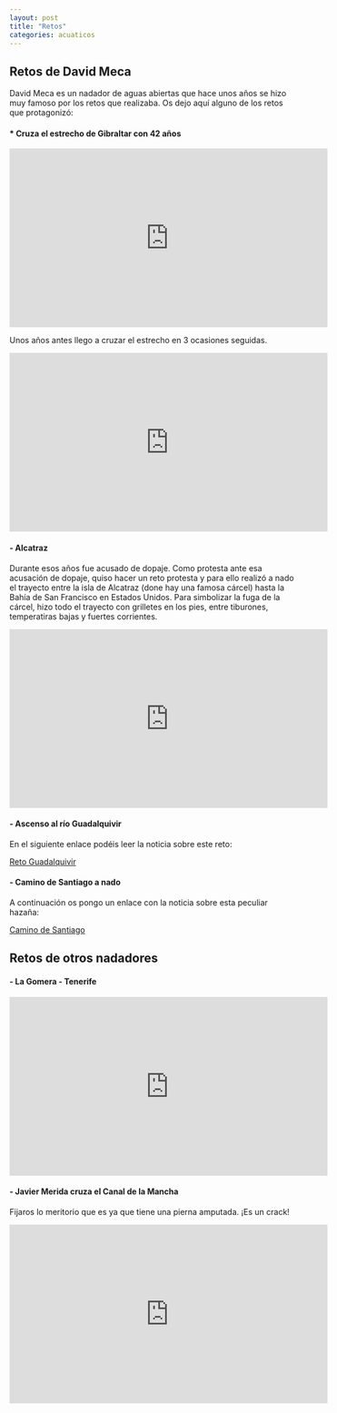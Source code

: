 ```yaml
---
layout: post
title: "Retos"
categories: acuaticos
---
```


## Retos de David Meca

David Meca es un nadador de aguas abiertas que hace unos años se hizo muy famoso por los retos que realizaba. Os dejo aquí alguno de los retos que protagonizó:

#### * Cruza el estrecho de Gibraltar con 42 años

<iframe width="560" height="315" src="https://www.youtube.com/embed/MQ10zUg6vVg" frameborder="0" allow="accelerometer; autoplay; clipboard-write; encrypted-media; gyroscope; picture-in-picture" allowfullscreen></iframe>

Unos años antes llego a cruzar el estrecho en 3 ocasiones seguidas.

<iframe width="560" height="315" src="https://www.youtube.com/embed/bcTR4hf83VI" frameborder="0" allow="accelerometer; autoplay; clipboard-write; encrypted-media; gyroscope; picture-in-picture" allowfullscreen></iframe>

#### - Alcatraz

Durante esos años fue acusado de dopaje. Como protesta ante esa acusación de dopaje, quiso hacer un reto protesta y para ello realizó a nado el trayecto entre la isla de Alcatraz (done hay una famosa cárcel) hasta la Bahía de San Francisco en Estados Unidos. Para simbolizar la fuga de la cárcel, hizo todo el trayecto con grilletes en los pies, entre tiburones, temperatiras bajas y fuertes corrientes.

<iframe width="560" height="315" src="https://www.youtube.com/embed/BoRMq8H2z0I" frameborder="0" allow="accelerometer; autoplay; clipboard-write; encrypted-media; gyroscope; picture-in-picture" allowfullscreen></iframe>



#### - Ascenso al río Guadalquivir

En el siguiente enlace podéis leer la noticia sobre este reto:

[Reto Guadalquivir](https://elpais.com/deportes/2007/04/22/actualidad/1177226514_850215.html)

#### - Camino de Santiago a nado

A continuación os pongo un enlace con la noticia sobre esta peculiar hazaña:

[Camino de Santiago](https://www.marca.com/2010/01/05/mas_deportes/natacion/1262719943.html)

## Retos de otros nadadores

#### - La Gomera - Tenerife

<iframe width="560" height="315" src="https://www.youtube.com/embed/HaP8eHoIclk" frameborder="0" allow="accelerometer; autoplay; clipboard-write; encrypted-media; gyroscope; picture-in-picture" allowfullscreen></iframe>

#### - Javier Merida cruza el Canal de la Mancha

Fijaros lo meritorio que es ya que tiene una pierna amputada. ¡Es un crack!

<iframe width="560" height="315" src="https://www.youtube.com/embed/R4poQUAEsQ4" title="YouTube video player" frameborder="0" allow="accelerometer; autoplay; clipboard-write; encrypted-media; gyroscope; picture-in-picture" allowfullscreen></iframe>

